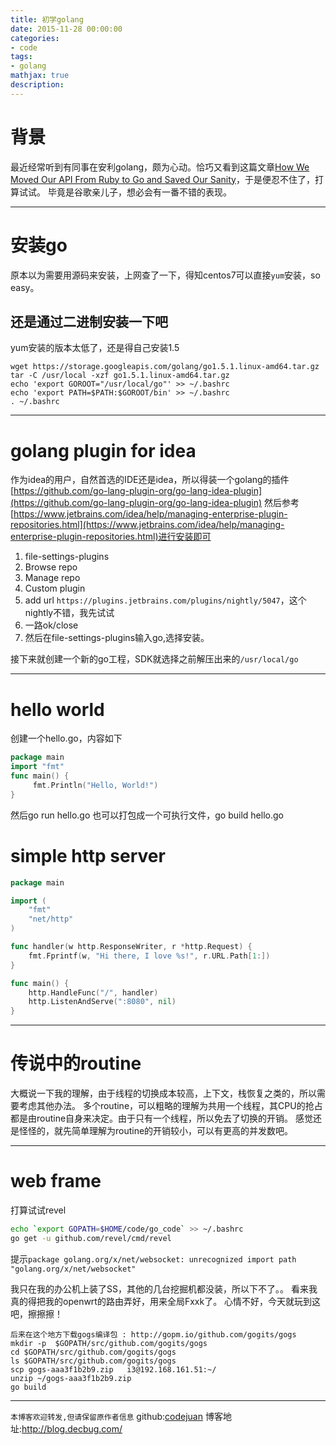 ```yaml
---
title: 初学golang
date: 2015-11-28 00:00:00
categories:
- code
tags: 
- golang
mathjax: true
description: 
---
```


# 背景

最近经常听到有同事在安利golang，颇为心动。恰巧又看到这篇文章[How We Moved Our API From Ruby to Go and Saved Our Sanity](http://blog.parse.com/learn/how-we-moved-our-api-from-ruby-to-go-and-saved-our-sanity/)，于是便忍不住了，打算试试。
毕竟是谷歌亲儿子，想必会有一番不错的表现。

<!--more-->

----------------------------

# 安装go
原本以为需要用源码来安装，上网查了一下，得知centos7可以直接`yum`安装，so easy。

## 还是通过二进制安装一下吧
yum安装的版本太低了，还是得自己安装1.5
```
wget https://storage.googleapis.com/golang/go1.5.1.linux-amd64.tar.gz
tar -C /usr/local -xzf go1.5.1.linux-amd64.tar.gz
echo 'export GOROOT="/usr/local/go"' >> ~/.bashrc
echo 'export PATH=$PATH:$GOROOT/bin' >> ~/.bashrc
. ~/.bashrc
```

----------------------------

# golang plugin for idea
作为idea的用户，自然首选的IDE还是idea，所以得装一个golang的插件[https://github.com/go-lang-plugin-org/go-lang-idea-plugin](https://github.com/go-lang-plugin-org/go-lang-idea-plugin)
然后参考[https://www.jetbrains.com/idea/help/managing-enterprise-plugin-repositories.html](https://www.jetbrains.com/idea/help/managing-enterprise-plugin-repositories.html)进行安装即可
1. file-settings-plugins
2. Browse repo
3. Manage repo
4. Custom plugin
5. add url `https://plugins.jetbrains.com/plugins/nightly/5047`，这个nightly不错，我先试试
6. 一路ok/close
7. 然后在file-settings-plugins输入go,选择安装。

接下来就创建一个新的go工程，SDK就选择之前解压出来的`/usr/local/go`


----------------------------

# hello world

创建一个hello.go，内容如下
```go
package main
import "fmt"
func main() {
     fmt.Println("Hello, World!")
}
```

然后go run hello.go
也可以打包成一个可执行文件，go build hello.go

# simple http server

```go
package main

import (
	"fmt"
	"net/http"
)

func handler(w http.ResponseWriter, r *http.Request) {
	fmt.Fprintf(w, "Hi there, I love %s!", r.URL.Path[1:])
}

func main() {
	http.HandleFunc("/", handler)
	http.ListenAndServe(":8080", nil)
}

```

----------------------------

# 传说中的routine
大概说一下我的理解，由于线程的切换成本较高，上下文，栈恢复之类的，所以需要考虑其他办法。
多个routine，可以粗略的理解为共用一个线程，其CPU的抢占都是由routine自身来决定。由于只有一个线程，所以免去了切换的开销。
感觉还是怪怪的，就先简单理解为routine的开销较小，可以有更高的并发数吧。

----------------------------

# web frame
打算试试revel
```sh
echo `export GOPATH=$HOME/code/go_code` >> ~/.bashrc
go get -u github.com/revel/cmd/revel
```
提示`package golang.org/x/net/websocket: unrecognized import path "golang.org/x/net/websocket"`

我只在我的办公机上装了SS，其他的几台挖掘机都没装，所以下不了。。
看来我真的得把我的openwrt的路由弄好，用来全局Fxxk了。
心情不好，今天就玩到这吧，擦擦擦！

```
后来在这个地方下载gogs编译包 : http://gopm.io/github.com/gogits/gogs
mkdir -p  $GOPATH/src/github.com/gogits/gogs
cd $GOPATH/src/github.com/gogits/gogs
ls $GOPATH/src/github.com/gogits/gogs
scp gogs-aaa3f1b2b9.zip   i3@192.168.161.51:~/
unzip ~/gogs-aaa3f1b2b9.zip
go build
```

----------------------------

`本博客欢迎转发,但请保留原作者信息`
github:[codejuan](https://github.com/CodeJuan)
博客地址:http://blog.decbug.com/

